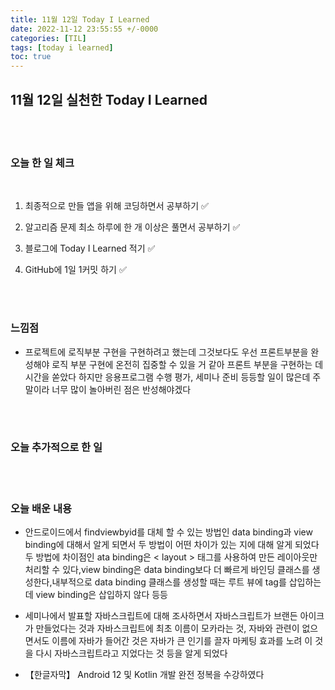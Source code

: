 ```yaml
---
title: 11월 12일 Today I Learned
date: 2022-11-12 23:55:55 +/-0000
categories: [TIL]
tags: [today i learned]
toc: true
---
```


## 11월 12일 실천한 Today I Learned

<br><br>

### 오늘 한 일 체크
<br>

1. 최종적으로 만들 앱을 위해 코딩하면서 공부하기 ✅

2. 알고리즘 문제 최소 하루에 한 개 이상은 풀면서 공부하기 ✅

3. 블로그에 Today I Learned 적기 ✅

4. GitHub에 1일 1커밋 하기 ✅

<br><br>

### 느낌점

* 프로젝트에 로직부분 구현을 구현하려고 했는데 그것보다도 우선 프론트부분을 완성해야 로직 부분 구현에 온전히 
집중할 수 있을 거 같아 프론트 부분을 구현하는 데 시간을 쏟았다 하지만 응용프로그램 수행 평가, 세미나 준비 등등할 일이
많은데 주말이라 너무 많이 놀아버린 점은 반성해야겠다

<br><br>

### 오늘 추가적으로 한 일

<br><br>

### 오늘 배운 내용

* 안드로이드에서 findviewbyid를 대체 할 수 있는 방법인 data binding과 view binding에 대해서
알게 되면서 두 방법이 어떤 차이가 있는 지에 대해 알게 되었다 두 방법에 차이점인 ata binding은 < layout > 태그를 사용하여 만든 
레이아웃만 처리할 수 있다,view binding은 data binding보다 더 빠르게 바인딩 클래스를 생성한다,내부적으로 data binding 클래스를 생성할 때는 루트 뷰에 tag를 삽입하는데 view binding은 삽입하지 않다 등등

* 세미나에서 발표할 자바스크립트에 대해 조사하면서 자바스크립트가 브랜든 아이크가 만들었다는 것과 자바스크립트에 최초 이름이 모카라는 것, 
자바와 관련이 없으면서도 이름에 자바가 들어간 것은 자바가 큰 인기를 끌자 마케팅 효과를 노려 이 것을 다시 자바스크립트라고 지었다는 것 등을 알게 되었다

* 【한글자막】 Android 12 및 Kotlin 개발 완전 정복을 수강하였다